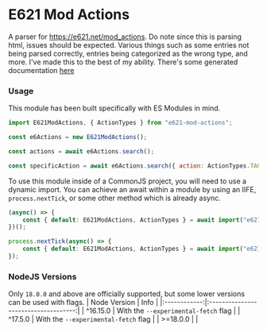 # E621 Mod Actions

A parser for https://e621.net/mod_actions. Do note since this is parsing html, issues should be expected. Various things such as some entries not being parsed correctly, entries being categorized as the wrong type, and more. I've made this to the best of my ability. There's some generated documentation [here](https://npm.e621.ws/e621-mod-actions)

### Usage
This module has been built specifically with ES Modules in mind.

```js
import E621ModActions, { ActionTypes } from "e621-mod-actions";

const e6Actions = new E621ModActions();

const actions = await e6Actions.search();

const specificAction = await e6Actions.search({ action: ActionTypes.TAG_ALIAS_CREATE });
```

To use this module inside of a CommonJS project, you will need to use a dynamic import. You can achieve an await within a module by using an IIFE, `process.nextTick`, or some other method which is already async.
```js
(async() => {
    const { default: E621ModActions, ActionTypes } = await import("e621-mod-actions");
})();

process.nextTick(async() => {
    const { default: E621ModActions, ActionTypes } = await import("e621-mod-actions");
});
```

### NodeJS Versions
Only `18.0.0` and above are officially supported, but some lower versions can be used with flags.
| Node Version |                 Info                 |
|:------------:|:------------------------------------:|
|   ^16.15.0   | With the `--experimental-fetch` flag |
|    ^17.5.0   | With the `--experimental-fetch` flag |
|   >=18.0.0   |                                      |
